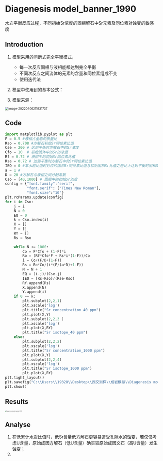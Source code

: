 #  Diagenesis model_banner_1990

水岩平衡反应过程，不同初始Sr浓度的固相解石中Sr元素及同位素对蚀变的敏感度

## Introduction

1. 模型采用的间断式完全平衡模式，
   
   *  每一次反应固相与液相能都达到完全平衡
   *  不同次反应之间流体的元素的含量和同位素组成不变
   *  使用迭代法
2. 模型中使用到的基本公式：
3. 模型来源：

 <img src="../../../AppData/Roaming/Typora/typora-user-images/image-20220406211931737.png" alt="image-20220406211931737" style="zoom:70%;" > 

## Code

```python
import matplotlib.pyplot as plt
F = 0.5 #液相占全岩的质量比
Rso = 0.708 #方解石初始Sr同位素比值 
Cse = 200 # 达到平衡时方解石中的Sr浓度
Cfo = 10  # 初始流体中的Sr的浓度
Rf = 0.72 # 液相中的初始Sr同位素比值
Rse = 0.72 # 达到平衡时方解石中的Sr同位素比值
IEQ = 0 #某水岩比值时对应的固相Sr同位素比值与初始固相Sr比值之差比上达到平衡时固相Sr比值与初始固相Sr比值之差
a = 1 #
D = 20 #方解石与液相之间分配系数
Cso = [40,1000] # 固相中的初始Sr浓度
config = {"font.family":"serif",
          "font.serif": ["Times New Roman"],
          "font.size":"10"}
plt.rcParams.update(config)
for i in Cso:
    j = i
    N = 0
    EQ = 0
    k = Cso.index(i)
    X = []
    Y = []
    RY = []
    Rs = Rso
     
    while N <= 1000:      
        Co = F*Cfo + (1-F)*i
        Ro = (Rf*Cfo*F + Rs*i*(1-F))/Co
        i = Co/(F/D+(1-F))
        Rs = Ro*Co/(i*(F/(a*D)+1-F))
        N = N + 1
        EQ = (i-j)/(Cse-j)
        IEQ = (Rs-Rso)/(Rse-Rso)
        RY.append(Rs)
        X.append(N)
        Y.append(i)
    if 0 == k:
        plt.subplot(2,2,1)
        plt.xscale('log')
        plt.title("Sr concentration_40 ppm")
        plt.plot(X,Y)
        plt.subplot(2,2,3 )
        plt.xscale('log')
        plt.plot(X,RY)
        plt.title("Sr isotope_40 ppm")
    else:
        plt.subplot(2,2,2)
        plt.xscale('log')
        plt.title("Sr concentration_1000 ppm")
        plt.plot(X,Y)
        plt.subplot(2,2,4)
        plt.xscale('log')
        plt.title("Sr isotope_1000 ppm")
        plt.plot(X,RY)
plt.tight_layout()
plt.savefig("C:\\Users\\19328\\Desktop\\西交测样\\成岩模拟\\Diagenesis model_banner_1990.jpg", dpi =600, format="jpg")
plt.show()

```

## Results

<img src="Diagenesis model_banner_1990.jpg" alt="Diagenesis model_banner_1990" style="zoom: 25%;" />

## Analyse

1. 在低累计水岩比值时，低Sr含量低方解石更容易遭受孔隙水的蚀变，若仅仅考虑U含量，原始成因方解石（低U含量）确实较原始成因文石（高U含量）发生蚀变；
2. 



